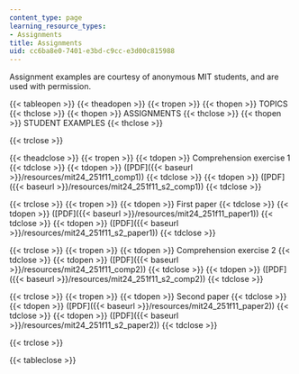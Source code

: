 ```yaml
---
content_type: page
learning_resource_types:
- Assignments
title: Assignments
uid: cc6ba8e0-7401-e3bd-c9cc-e3d00c815988
---
```


Assignment examples are courtesy of anonymous MIT students, and are used with permission.

{{< tableopen >}}
{{< theadopen >}}
{{< tropen >}}
{{< thopen >}}
TOPICS
{{< thclose >}}
{{< thopen >}}
ASSIGNMENTS
{{< thclose >}}
{{< thopen >}}
STUDENT EXAMPLES
{{< thclose >}}

{{< trclose >}}

{{< theadclose >}}
{{< tropen >}}
{{< tdopen >}}
Comprehension exercise 1
{{< tdclose >}}
{{< tdopen >}}
([PDF]({{< baseurl >}}/resources/mit24_251f11_comp1))
{{< tdclose >}}
{{< tdopen >}}
([PDF]({{< baseurl >}}/resources/mit24_251f11_s2_comp1))
{{< tdclose >}}

{{< trclose >}}
{{< tropen >}}
{{< tdopen >}}
First paper
{{< tdclose >}}
{{< tdopen >}}
([PDF]({{< baseurl >}}/resources/mit24_251f11_paper1))
{{< tdclose >}}
{{< tdopen >}}
([PDF]({{< baseurl >}}/resources/mit24_251f11_s2_paper1))
{{< tdclose >}}

{{< trclose >}}
{{< tropen >}}
{{< tdopen >}}
Comprehension exercise 2
{{< tdclose >}}
{{< tdopen >}}
([PDF]({{< baseurl >}}/resources/mit24_251f11_comp2))
{{< tdclose >}}
{{< tdopen >}}
([PDF]({{< baseurl >}}/resources/mit24_251f11_s2_comp2))
{{< tdclose >}}

{{< trclose >}}
{{< tropen >}}
{{< tdopen >}}
Second paper
{{< tdclose >}}
{{< tdopen >}}
([PDF]({{< baseurl >}}/resources/mit24_251f11_paper2))
{{< tdclose >}}
{{< tdopen >}}
([PDF]({{< baseurl >}}/resources/mit24_251f11_s2_paper2))
{{< tdclose >}}

{{< trclose >}}

{{< tableclose >}}